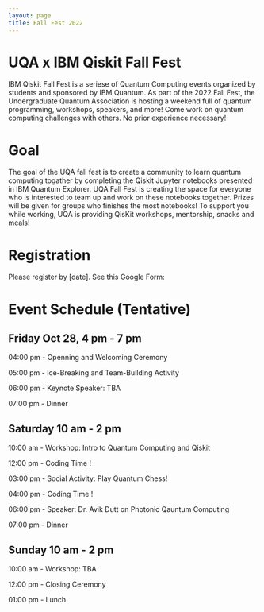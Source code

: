 ```yaml
---
layout: page
title: Fall Fest 2022
---
```


# UQA x IBM Qiskit Fall Fest

IBM Qiskit Fall Fest is a seriese of Quantum Computing events organized by students and sponsored by IBM Quantum. As part of the 2022 Fall Fest, the Undergraduate Quantum Association is hosting a weekend full of quantum programming, workshops, speakers, and more! Come work on quantum computing challenges with others. No prior experience necessary!

# Goal
The goal of the UQA fall fest is to create a community to learn quantum computing togather by completing the Qiskit Jupyter notebooks presented in IBM Quantum Explorer. UQA Fall Fest is creating the space for everyone who is interested to team up and work on these notebooks together. Prizes will be given for groups who finishes the most notebooks! To support you while working, UQA is providing QisKit workshops, mentorship, snacks and meals! 

# Registration
Please register by [date]. See this Google Form:

# Event Schedule (Tentative)

## Friday Oct 28, 4 pm - 7 pm

04:00 pm - Openning and Welcoming Ceremony

05:00 pm - Ice-Breaking and Team-Building Activity

06:00 pm - Keynote Speaker: TBA

07:00 pm - Dinner

## Saturday 10 am - 2 pm
10:00 am - Workshop: Intro to Quantum Computing and Qiskit

12:00 pm - Coding Time !

03:00 pm - Social Activity: Play Quantum Chess!

04:00 pm - Coding Time !

06:00 pm - Speaker: Dr. Avik Dutt on Photonic Qauntum Computing

07:00 pm - Dinner

## Sunday 10 am - 2 pm

10:00 am - Workshop: TBA

12:00 pm - Closing Ceremony

01:00 pm - Lunch 
